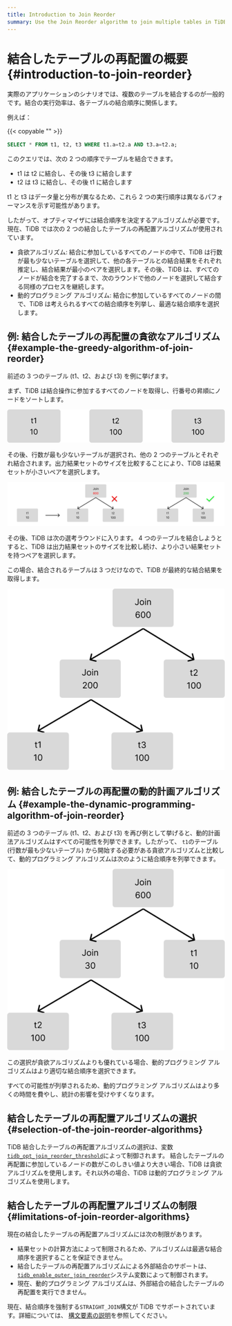 ```yaml
---
title: Introduction to Join Reorder
summary: Use the Join Reorder algorithm to join multiple tables in TiDB.
---
```


# 結合したテーブルの再配置の概要 {#introduction-to-join-reorder}

実際のアプリケーションのシナリオでは、複数のテーブルを結合するのが一般的です。結合の実行効率は、各テーブルの結合順序に関係します。

例えば：

{{< copyable "" >}}

```sql
SELECT * FROM t1, t2, t3 WHERE t1.a=t2.a AND t3.a=t2.a;
```

このクエリでは、次の 2 つの順序でテーブルを結合できます。

-   t1 は t2 に結合し、その後 t3 に結合します
-   t2 は t3 に結合し、その後 t1 に結合します

t1 と t3 はデータ量と分布が異なるため、これら 2 つの実行順序は異なるパフォーマンスを示す可能性があります。

したがって、オプティマイザには結合順序を決定するアルゴリズムが必要です。現在、TiDB では次の 2 つの結合したテーブルの再配置アルゴリズムが使用されています。

-   貪欲アルゴリズム: 結合に参加しているすべてのノードの中で、TiDB は行数が最も少ないテーブルを選択して、他の各テーブルとの結合結果をそれぞれ推定し、結合結果が最小のペアを選択します。その後、TiDB は、すべてのノードが結合を完了するまで、次のラウンドで他のノードを選択して結合する同様のプロセスを継続します。
-   動的プログラミング アルゴリズム: 結合に参加しているすべてのノードの間で、TiDB は考えられるすべての結合順序を列挙し、最適な結合順序を選択します。

## 例: 結合したテーブルの再配置の貪欲なアルゴリズム {#example-the-greedy-algorithm-of-join-reorder}

前述の 3 つのテーブル (t1、t2、および t3) を例に挙げます。

まず、TiDB は結合操作に参加するすべてのノードを取得し、行番号の昇順にノードをソートします。

![join-reorder-1](/media/join-reorder-1.png)

その後、行数が最も少ないテーブルが選択され、他の 2 つのテーブルとそれぞれ結合されます。出力結果セットのサイズを比較することにより、TiDB は結果セットが小さいペアを選択します。

![join-reorder-2](/media/join-reorder-2.png)

その後、TiDB は次の選考ラウンドに入ります。 4 つのテーブルを結合しようとすると、TiDB は出力結果セットのサイズを比較し続け、より小さい結果セットを持つペアを選択します。

この場合、結合されるテーブルは 3 つだけなので、TiDB が最終的な結合結果を取得します。

![join-reorder-3](/media/join-reorder-3.png)

## 例: 結合したテーブルの再配置の動的計画アルゴリズム {#example-the-dynamic-programming-algorithm-of-join-reorder}

前述の 3 つのテーブル (t1、t2、および t3) を再び例として挙げると、動的計画法アルゴリズムはすべての可能性を列挙できます。したがって、 `t1`のテーブル (行数が最も少ないテーブル) から開始する必要がある貪欲アルゴリズムと比較して、動的プログラミング アルゴリズムは次のように結合順序を列挙できます。

![join-reorder-4](/media/join-reorder-4.png)

この選択が貪欲アルゴリズムよりも優れている場合、動的プログラミング アルゴリズムはより適切な結合順序を選択できます。

すべての可能性が列挙されるため、動的プログラミング アルゴリズムはより多くの時間を費やし、統計の影響を受けやすくなります。

## 結合したテーブルの再配置アルゴリズムの選択 {#selection-of-the-join-reorder-algorithms}

TiDB 結合したテーブルの再配置アルゴリズムの選択は、変数[<a href="/system-variables.md#tidb_opt_join_reorder_threshold">`tidb_opt_join_reorder_threshold`</a>](/system-variables.md#tidb_opt_join_reorder_threshold)によって制御されます。 結合したテーブルの再配置に参加しているノードの数がこのしきい値より大きい場合、TiDB は貪欲アルゴリズムを使用します。それ以外の場合、TiDB は動的プログラミング アルゴリズムを使用します。

## 結合したテーブルの再配置アルゴリズムの制限 {#limitations-of-join-reorder-algorithms}

現在の結合したテーブルの再配置アルゴリズムには次の制限があります。

-   結果セットの計算方法によって制限されるため、アルゴリズムは最適な結合順序を選択することを保証できません。
-   結合したテーブルの再配置アルゴリズムによる外部結合のサポートは、 [<a href="/system-variables.md#tidb_enable_outer_join_reorder-new-in-v610">`tidb_enable_outer_join_reorder`</a>](/system-variables.md#tidb_enable_outer_join_reorder-new-in-v610)システム変数によって制御されます。
-   現在、動的プログラミング アルゴリズムは、外部結合の結合したテーブルの再配置を実行できません。

現在、結合順序を強制する`STRAIGHT_JOIN`構文が TiDB でサポートされています。詳細については、 [<a href="/sql-statements/sql-statement-select.md#description-of-the-syntax-elements">構文要素の説明</a>](/sql-statements/sql-statement-select.md#description-of-the-syntax-elements)を参照してください。
